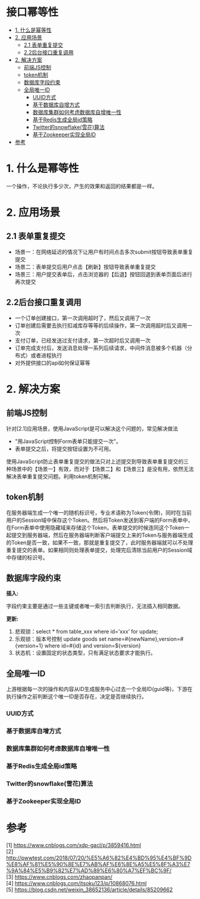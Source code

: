 # 接口幂等性

* [1. 什么是幂等性](#1-什么是幂等性)
* [2. 应用场景](#2-应用场景)
  * [2.1 表单重复提交](#21-表单重复提交)
  * [2.2后台接口重复调用](#22后台接口重复调用)
* [2. 解决方案](#2-解决方案)
  * [前端JS控制](#前端js控制)
  * [token机制](#token机制)
  * [数据库字段约束](#数据库字段约束)
  * [全局唯一ID](#全局唯一id)
    * [UUID方式](#uuid方式)
    * [基于数据库自增方式](#基于数据库自增方式)
    * [数据库集群如何考虑数据库自增唯一性](#数据库集群如何考虑数据库自增唯一性)
    * [基于Redis生成全局id策略](#基于redis生成全局id策略)
    * [Twitter的snowflake(雪花)算法](#twitter的snowflake雪花算法)
    * [基于Zookeeper实现全局ID](#基于zookeeper实现全局id)
* [参考](#参考)


# 1. 什么是幂等性
一个操作，不论执行多少次，产生的效果和返回的结果都是一样。 
# 2. 应用场景
## 2.1 表单重复提交
- 场景一：在网络延迟的情况下让用户有时间点击多次submit按钮导致表单重复提交
- 场景二：表单提交后用户点击【刷新】按钮导致表单重复提交
- 场景三：用户提交表单后，点击浏览器的【后退】按钮回退到表单页面后进行再次提交


## 2.2后台接口重复调用
- 一个订单创建接口，第一次调用超时了，然后又调用了一次
- 订单创建后需要去执行扣减库存等等的后续操作，第一次调用超时后又调用一次
- 支付订单，已经发送过支付请求，第一次超时后又调用一次
- 订单完成支付后，发送消息处理一系列后续请求，中间件消息被多个机器（分布式）或者进程执行
- 对外提供接口的api如何保证幂等

# 2. 解决方案
## 前端JS控制
针对[2.1]应用场景，使用JavaScript是可以解决这个问题的，常见解决做法  
- "用JavaScript控制Form表单只能提交一次"。
- 表单提交之后，将提交按钮设置为不可用。

使用JavaScript防止表单重复提交的做法只对上述提交到导致表单重复提交的三种场景中的【场景一】有效，而对于【场景二】和【场景三】是没有用，依然无法解决表单重复提交问题。利用token机制可解。

## token机制
在服务器端生成一个唯一的随机标识号，专业术语称为Token(令牌)，同时在当前用户的Session域中保存这个Token。然后将Token发送到客户端的Form表单中，在Form表单中使用隐藏域来存储这个Token，表单提交的时候连同这个Token一起提交到服务器端，然后在服务器端判断客户端提交上来的Token与服务器端生成的Token是否一致，如果不一致，那就是重复提交了，此时服务器端就可以不处理重复提交的表单。如果相同则处理表单提交，处理完后清除当前用户的Session域中存储的标识号。

##  数据库字段约束

**插入:**

字段约束主要是通过一些主键或者唯一索引去判断执行，无法插入相同数据。  

**更新:**  
1. 悲观锁：select * from table_xxx where id=’xxx’ for update;  
2. 乐观锁：版本号控制 update goods set name=#{newName},version=#{version+1} where id=#{id} and version=${version}  
3. 状态机：设置固定的状态类型，只有满足状态要求才能执行。  

## 全局唯一ID
上游根据每一次的操作和内容从ID生成服务中心过去一个全局ID(guid等)，下游在执行操作之前判断这个唯一ID是否存在，决定是否继续执行。

### UUID方式

### 基于数据库自增方式

### 数据库集群如何考虑数据库自增唯一性

### 基于Redis生成全局id策略

### Twitter的snowflake(雪花)算法

### 基于Zookeeper实现全局ID

# 参考
[1] https://www.cnblogs.com/xdp-gacl/p/3859416.html  
[2] http://pwwtest.com/2018/07/20/%E5%A6%82%E4%BD%95%E4%BF%9D%E8%AF%81%E5%90%8E%E7%AB%AF%E6%8E%A5%E5%8F%A3%E7%9A%84%E5%B9%82%E7%AD%89%E6%80%A7%EF%BC%9F/  
[3] https://www.cnblogs.com/zhaopanpan/  
[4] https://www.cnblogs.com/itsoku123/p/10868076.html  
[5] https://blog.csdn.net/weixin_38652136/article/details/85209662
